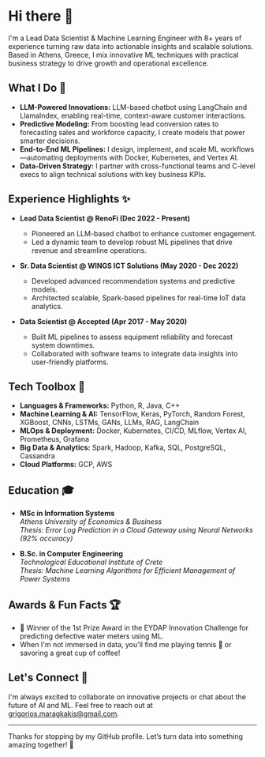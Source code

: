 # Hi there 👋

I'm a Lead Data Scientist & Machine Learning Engineer with 8+ years of experience turning raw data into actionable insights and scalable solutions. Based in Athens, Greece, I mix innovative ML techniques with practical business strategy to drive growth and operational excellence.

## What I Do 🚀

- **LLM-Powered Innovations:** LLM-based chatbot using LangChain and LlamaIndex, enabling real-time, context-aware customer interactions.
- **Predictive Modeling:** From boosting lead conversion rates to forecasting sales and workforce capacity, I create models that power smarter decisions.
- **End-to-End ML Pipelines:** I design, implement, and scale ML workflows—automating deployments with Docker, Kubernetes, and Vertex AI.
- **Data-Driven Strategy:** I partner with cross-functional teams and C-level execs to align technical solutions with key business KPIs.

## Experience Highlights ✨

- **Lead Data Scientist @ RenoFi (Dec 2022 - Present)**
  - Pioneered an LLM-based chatbot to enhance customer engagement.
  - Led a dynamic team to develop robust ML pipelines that drive revenue and streamline operations.

- **Sr. Data Scientist @ WINGS ICT Solutions (May 2020 - Dec 2022)**
  - Developed advanced recommendation systems and predictive models.
  - Architected scalable, Spark-based pipelines for real-time IoT data analytics.

- **Data Scientist @ Accepted (Apr 2017 - May 2020)**
  - Built ML pipelines to assess equipment reliability and forecast system downtimes.
  - Collaborated with software teams to integrate data insights into user-friendly platforms.

## Tech Toolbox 🔧

- **Languages & Frameworks:** Python, R, Java, C++  
- **Machine Learning & AI:** TensorFlow, Keras, PyTorch, Random Forest, XGBoost, CNNs, LSTMs, GANs, LLMs, RAG, LangChain  
- **MLOps & Deployment:** Docker, Kubernetes, CI/CD, MLflow, Vertex AI, Prometheus, Grafana  
- **Big Data & Analytics:** Spark, Hadoop, Kafka, SQL, PostgreSQL, Cassandra  
- **Cloud Platforms:** GCP, AWS

## Education 🎓

- **MSc in Information Systems**  
  *Athens University of Economics & Business*  
  _Thesis: Error Log Prediction in a Cloud Gateway using Neural Networks (92% accuracy)_

- **B.Sc. in Computer Engineering**  
  *Technological Educational Institute of Crete*  
  _Thesis: Machine Learning Algorithms for Efficient Management of Power Systems_

## Awards & Fun Facts 🏆

- 🥇 Winner of the 1st Prize Award in the EYDAP Innovation Challenge for predicting defective water meters using ML.
- When I'm not immersed in data, you'll find me playing tennis 🎾 or savoring a great cup of coffee!

## Let's Connect 🤝

I'm always excited to collaborate on innovative projects or chat about the future of AI and ML. Feel free to reach out at [grigorios.maragkakis@gmail.com](mailto:grigorios.maragkakis@gmail.com).

---

Thanks for stopping by my GitHub profile. Let’s turn data into something amazing together! 🚀
